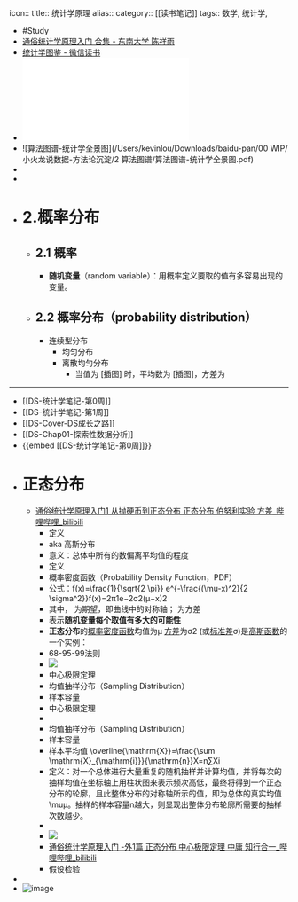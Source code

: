 icon:: 
title:: 统计学原理
alias:: 
category:: [[读书笔记]]
tags:: 数学, 统计学,

- #Study
- [通俗统计学原理入门 合集 - 东南大学 陈祥雨](https://space.bilibili.com/446313875/channel/collectiondetail?sid=288143)
- [统计学图鉴 - 微信读书]()
- ![行为科学统计精要](/Users/kevinlou/Desktop/@Study/统计学/行为科学统计精要.pdf)
- ![算法图谱-统计学全景图](/Users/kevinlou/Downloads/baidu-pan/00 WIP/小火龙说数据-方法论沉淀/2 算法图谱/算法图谱-统计学全景图.pdf)
-
-
- # 2.概率分布
	- ## 2.1 概率
		- **随机变量**（random variable）：用概率定义要取的值有多容易出现的变量。
	- ## 2.2 概率分布（probability distribution）
		- 连续型分布
			- 均匀分布
			- 离散均匀分布
				- 当值为 [插图] 时，平均数为 [插图]，方差为
- -------
- [[DS-统计学笔记-第0周]]
- [[DS-统计学笔记-第1周]]
- [[DS-Cover-DS成长之路]]
- [[DS-Chap01-探索性数据分析]]
- {{embed [[DS-统计学笔记-第0周]]}}
- # 正态分布
	- [通俗统计学原理入门1 从抛硬币到正态分布 正态分布 伯努利实验 方差_哔哩哔哩_bilibili](https://www.bilibili.com/video/BV1z44y1C7rd/?spm_id_from=pageDriver&vd_source=e3922e1d88d594a8750a72f54321a63f)
		- 定义
		- aka 高斯分布
		- 意义：总体中所有的数偏离平均值的程度
		- 定义
		- 概率密度函数（Probability Density Function，PDF）
		- 公式：f(x)=\frac{1}{\sqrt{2 \pi}} e^{-\frac{(\mu-x)^2}{2 \sigma^2}}f(x)=2π​1​e−2σ2(μ−x)2​​​​​​​​​​​​​​​​​​​​​​​​​​​​​​​​​​​​​​​​​​​​​​​​​​​​​​​​​​​​​​
		- 其中，​​​ 为期望，即曲线中的对称轴；​​​​​​​​ 为方差
		- 表示**随机变量每个取值有多大的可能性**
		- **正态分布**的[概率密度函数](http://zh.wikipedia.org/wiki/%E6%A6%82%E7%8E%87%E5%AF%86%E5%BA%A6%E5%87%BD%E6%95%B0)均值为μ [方差](http://zh.wikipedia.org/wiki/%E6%96%B9%E5%B7%AE)为σ2 (或[标准差](http://zh.wikipedia.org/wiki/%E6%A8%99%E6%BA%96%E5%B7%AE)σ)是[高斯函数](http://zh.wikipedia.org/wiki/%E9%AB%98%E6%96%AF%E5%87%BD%E6%95%B8)的一个实例：
		- 68-95-99法则
		- ![](https://api2.mubu.com/v3/document_image/683eb161-e03d-435d-823c-4c0f2526268e-12162351.jpg)
		- 中心极限定理
		- 均值抽样分布（Sampling Distribution）
		- 样本容量
		- 中心极限定理
		-
		- 均值抽样分布（Sampling Distribution）
		- 样本容量
		- 样本平均值 \overline{\mathrm{X}}=\frac{\sum \mathrm{X}_{\mathrm{i}}}{\mathrm{n}}X=n∑Xi​​​​​​​​​​​​​​​​​​​​​​​​​​​​​​​​​​​​​​​​​​​​​​​​​​​​​​​​​​​​​​​​​​​​​​​
		- 定义：对一个总体进行大量重复的随机抽样并计算均值，并将每次的抽样均值在坐标轴上用柱状图来表示频次高低，最终将得到一个正态分布的轮廓，且此整体分布的对称轴所示的值，即为总体的真实均值 \muμ​​​ 。抽样的样本容量n越大，则显现出整体分布轮廓所需要的抽样次数越少。
		-
		- ![](https://api2.mubu.com/v3/document_image/c5ae848e-e17c-4716-a668-0f3dc38deba5-12162351.jpg)
		- [通俗统计学原理入门 -外1篇 正态分布 中心极限定理 中庸 知行合一_哔哩哔哩_bilibili](https://www.bilibili.com/video/BV1Md4y1A7sa/?vd_source=e3922e1d88d594a8750a72f54321a63f)
		- 假设检验
-
- ![image](assets/image_1662954548137_0.png)